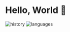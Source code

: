 # Hello, World 👋

![history](https://github-readme-streak-stats.herokuapp.com/?user=egujito&theme=gruvbox")
![languages](https://github-readme-stats.vercel.app/api/top-langs/?username=egujito&theme=gruvbox&layout=compact)
